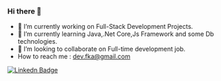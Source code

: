 ### Hi there 👋

- 🔭 I’m currently working on Full-Stack Development Projects.
- 🌱 I’m currently learning Java,.Net Core,Js Framework and some Db technologies.
- 👯 I’m looking to collaborate on Full-time development job.
- How to reach me : dev.fka@gmail.com



[![Linkedn Badge](https://img.shields.io/badge/LinkedIn-0077B5?style=for-the-badge&logo=linkedin&logoColor=white&link=link)](https://www.linkedin.com/in/fatih-kaan-avci/)
